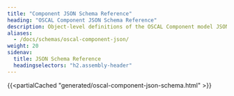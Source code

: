 ```yaml
---
title: "Component JSON Schema Reference"
heading: "OSCAL Component JSON Schema Reference"
description: Object-level definitions of the OSCAL Component model JSON format.
aliases:
  - /docs/schemas/oscal-component-json/
weight: 20
sidenav:
  title: JSON Schema Reference
  headingselectors: "h2.assembly-header"
---
```


{{<partialCached "generated/oscal-component-json-schema.html" >}}
